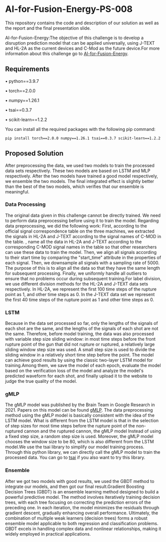 # AI-for-Fusion-Energy-PS-008
This repository contains the code and description of our solution as well as the report and the final presentation slide.

AI-for-Fusion-Energy:The objective of this challenge is to develop a disruption prediction model that can be applied universally, using J-TEXT and HL-2A as the current devices and C-Mod as the future device.For more information about this challenge go to [AI-for-Fusion-Energy](https://zindi.africa/competitions/multi-machine-disruption-prediction-challenge/).

## Requirements

• python==3.9.7

• torch==2.0.0

• numpy==1.26.1

• tsai==0.3.7

• scikit-learn==1.2.2

You can install all the required packages with the following pip command:

```pip install torch==2.0.0 numpy==1.26.1 tsai==0.3.7 scikit-learn==1.2.2 ```

## Proposed Solution

After preprocessing the data, we used two models to train the processed data sets respectively. These two models are based on LSTM and MLP respectively. After the two models have trained a good model respectively, we ensemble the two models. The final integrated effect is slightly better than the best of the two models, which verifies that our ensemble is meaningful.

### Data Processing

The original data given in this challenge cannot be directly trained. We need to perform data preprocessing before using it to train the model. Regarding data preprocessing, we did the following work: First, according to the official signal correspondence table on the three machines, we extracted the signals in HL-2A and J-TEXT according to the signal names of C-MOD in the table. , name all the data in HL-2A and J-TEXT according to the corresponding C-MOD signal names in the table so that other researchers can use these data to train the model. Then, we align all signals according to their start time by comparing the "start_time" attribute in the properties of each signal. Then, we downsample all signals with a sampling rate of 5000. The purpose of this is to align all the data so that they have the same length for subsequent processing. Finally, we uniformly handle all outliers to ensure that no problems occur during subsequent training.For label division, we use different division methods for the HL-2A and J-TEXT data sets respectively. In HL-2A, we represent the first 100 time steps of the rupture point as 1, and other time steps as 0. In the J-TEXT data set we represent the first 40 time steps of the rupture point as 1 and other time steps as 0.

### LSTM
Because in the data set processed so far, only the lengths of the signals of each shot are the same, and the lengths of the signals of each shot are not the same. Therefore, before model training, the data was also processed with variable step size sliding window: in most time steps before the front rupture point of the gun that did not rupture or ruptured, a relatively large sliding window step size was used. A small step size is used to divide the sliding window in a relatively short time step before the point. The model can achieve good results by using the classic two-layer LSTM model for training.Among them, we save the model of each epoch, evaluate the model based on the verification loss of the model and analyze the model's predicted waveform for each shot, and finally upload it to the website to judge the true quality of the model.

### gMLP
The gMLP model was published by the Brain Team in Google Research in 2021. Papers on this model can be found [gMLP](https://arxiv.org/pdf/2105.08050.pdf).
The data preprocessing method using the gMLP model is basically consistent with the idea of the LSTM model. What is different from the LSTM model is that in the selection of step sizes for most time steps before the rupture point of the non-ruptured cannon and the ruptured cannon, the gMLP model Instead of using a fixed step size, a random step size is used. Moreover, the gMLP model chooses the window size to be 80, which is also different from the LSTM model.We use the tsai library to simplify our model training process. Through this python library, we can directly call the gMLP model to train the processed data. You can go to [tsai](https://github.com/timeseriesAI/tsai) if you also want to try this library.

### Ensemble
After we got two models with good results, we used the GBDT method to integrate our models, and then got our final result.Gradient Boosting Decision Trees (GBDT) is an ensemble learning method designed to build a powerful predictive model. The method involves iteratively training decision trees, with each tree focusing on correcting the prediction errors of the preceding one. In each iteration, the model minimizes the residuals through gradient descent, gradually enhancing overall performance. Ultimately, the combination of multiple weak learners (decision trees) forms a robust ensemble model applicable to both regression and classification problems. GBDT excels in handling complex data and nonlinear relationships, making it widely employed in practical applications.
